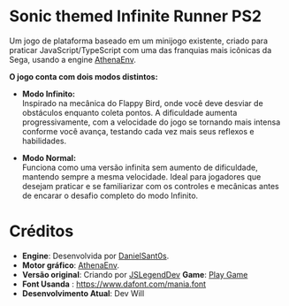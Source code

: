 # **Sonic themed Infinite Runner PS2**
Um jogo de plataforma baseado em um minijogo existente, criado para praticar JavaScript/TypeScript com uma das franquias mais icônicas da Sega, usando a engine [AthenaEnv](https://github.com/DanielSant0s/AthenaEnv).

**O jogo conta com dois modos distintos:**
- **Modo Infinito:**  
Inspirado na mecânica do Flappy Bird, onde você deve desviar de obstáculos enquanto coleta pontos. A dificuldade aumenta progressivamente, com a velocidade do jogo se tornando mais intensa conforme você avança, testando cada vez mais seus reflexos e habilidades.

- **Modo Normal:**  
Funciona como uma versão infinita sem aumento de dificuldade, mantendo sempre a mesma velocidade. Ideal para jogadores que desejam praticar e se familiarizar com os controles e mecânicas antes de encarar o desafio completo do modo Infinito.

# **Créditos**
- **Engine**: Desenvolvida por [DanielSant0s](https://github.com/DanielSant0s).
- **Motor gráfico**: [AthenaEnv](https://github.com/DanielSant0s/AthenaEnv).
- **Versão original**: Criando por [JSLegendDev](https://github.com/JSLegendDev) **Game**: [Play Game](https://jslegend.itch.io/sonic-ring-run)
- **Font Usanda** : https://www.dafont.com/mania.font
- **Desenvolvimento Atual**: Dev Will
